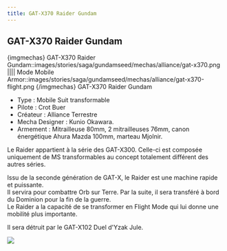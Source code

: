 ```yaml
---
title: GAT-X370 Raider Gundam
---
```


GAT-X370 Raider Gundam
----------------------

{imgmechas}
GAT-X370 Raider Gundam::images/stories/saga/gundamseed/mechas/alliance/gat-x370.png
||||
Mode Mobile Armor::images/stories/saga/gundamseed/mechas/alliance/gat-x370-flight.png
{/imgmechas}
GAT-X370 Raider Gundam


- Type : Mobile Suit transformable   
- Pilote : Crot Buer   
- Créateur : Alliance Terrestre   
- Mecha Designer : Kunio Okawara.   
- Armement : Mitrailleuse 80mm, 2 mitrailleuses 76mm, canon énergétique Ahura Mazda 100mm, marteau Mjolnir.   
  
Le Raider appartient à la série des GAT-X300. Celle-ci est composée uniquement de MS transformables au concept totalement différent des autres séries.   
  
Issu de la seconde génération de GAT-X, le Raider est une machine rapide et puissante.   
Il servira pour combattre Orb sur Terre. Par la suite, il sera transféré à bord du Dominion pour la fin de la guerre.   
Le Raider a la capacité de se transformer en Flight Mode qui lui donne une mobilité plus importante.  
  
Il sera détruit par le GAT-X102 Duel d'Yzak Jule.


![](/images/stories/saga/gundamseed/images/gundamraider/raider04.jpg)

